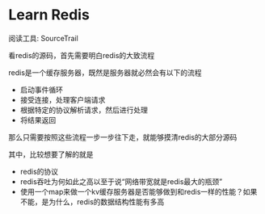 # Learn Redis

阅读工具: SourceTrail

看redis的源码，首先需要明白redis的大致流程

redis是一个缓存服务器，既然是服务器就必然会有以下的流程

- 启动事件循环
- 接受连接，处理客户端请求
- 根据特定的协议解析请求，然后进行处理
- 将结果返回

那么只需要按照这些流程一步一步往下走，就能够摸清redis的大部分源码

其中，比较想要了解的就是

- redis的协议
- redis吞吐为何如此之高以至于说“网络带宽就是redis最大的瓶颈”
- 使用一个map来做一个kv缓存服务器是否能够做到和redis一样的性能？如果不能，是为什么，redis的数据结构性能有多高

